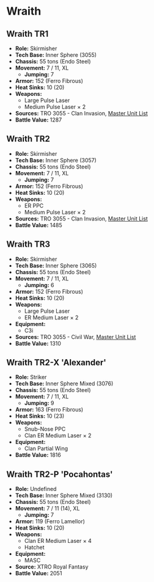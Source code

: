 # Wraith
## Wraith TR1
- **Role:** Skirmisher
- **Tech Base:** Inner Sphere (3055)
- **Chassis:** 55 tons (Endo Steel)
- **Movement:** 7 / 11, XL
  - **Jumping:** 7
- **Armor:** 152 (Ferro Fibrous)
- **Heat Sinks:** 10 (20)
- **Weapons:**
  - Large Pulse Laser
  - Medium Pulse Laser × 2
- **Sources:** TRO 3055 - Clan Invasion, [Master Unit List](http://masterunitlist.info/Unit/Details/3588/wraith-tr1)
- **Battle Value:** 1287

## Wraith TR2
- **Role:** Skirmisher
- **Tech Base:** Inner Sphere (3057)
- **Chassis:** 55 tons (Endo Steel)
- **Movement:** 7 / 11, XL
  - **Jumping:** 7
- **Armor:** 152 (Ferro Fibrous)
- **Heat Sinks:** 10 (20)
- **Weapons:**
  - ER PPC
  - Medium Pulse Laser × 2
- **Sources:** TRO 3055 - Clan Invasion, [Master Unit List](http://masterunitlist.info/Unit/Details/3589/wraith-tr2)
- **Battle Value:** 1485

## Wraith TR3
- **Role:** Skirmisher
- **Tech Base:** Inner Sphere (3065)
- **Chassis:** 55 tons (Endo Steel)
- **Movement:** 7 / 11, XL
  - **Jumping:** 6
- **Armor:** 152 (Ferro Fibrous)
- **Heat Sinks:** 10 (20)
- **Weapons:**
  - Large Pulse Laser
  - ER Medium Laser × 2
- **Equipment:**
  - C3i
- **Sources:** TRO 3055 - Civil War, [Master Unit List](http://masterunitlist.info/Unit/Details/3591/wraith-tr3)
- **Battle Value:** 1310

## Wraith TR2-X 'Alexander'
- **Role:** Striker
- **Tech Base:** Inner Sphere Mixed (3076)
- **Chassis:** 55 tons (Endo Steel)
- **Movement:** 7 / 11, XL
  - **Jumping:** 9
- **Armor:** 163 (Ferro Fibrous)
- **Heat Sinks:** 10 (23)
- **Weapons:**
  - Snub-Nose PPC
  - Clan ER Medium Laser × 2
- **Equipment:**
  - Clan Partial Wing
- **Battle Value:** 1816

## Wraith TR2-P 'Pocahontas'
- **Role:** Undefined
- **Tech Base:** Inner Sphere Mixed (3130)
- **Chassis:** 55 tons (Endo Steel)
- **Movement:** 7 / 11 (14), XL
  - **Jumping:** 7
- **Armor:** 119 (Ferro Lamellor)
- **Heat Sinks:** 10 (20)
- **Weapons:**
  - Clan ER Medium Laser × 4
  - Hatchet
- **Equipment:**
  - MASC
- **Source:** XTRO Royal Fantasy
- **Battle Value:** 2051


